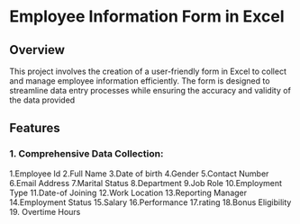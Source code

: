 # Employee Information Form in Excel

## Overview

This project involves the creation of a user-friendly form in Excel to collect and manage employee information efficiently. The form is designed to streamline data entry processes while ensuring the accuracy and validity of the data provided

## Features

### 1. Comprehensive Data Collection:

1.Employee Id	2.Full Name	3.Date of birth	4.Gender	 5.Contact Number 	6.Email Address	7.Marital Status	8.Department 	9.Job Role	10.Employment Type	11.Date-of Joining	12.Work Location	13.Reporting Manager	14.Employment Status	15.Salary	16.Performance 17.rating	18.Bonus Eligibility	19. Overtime Hours

